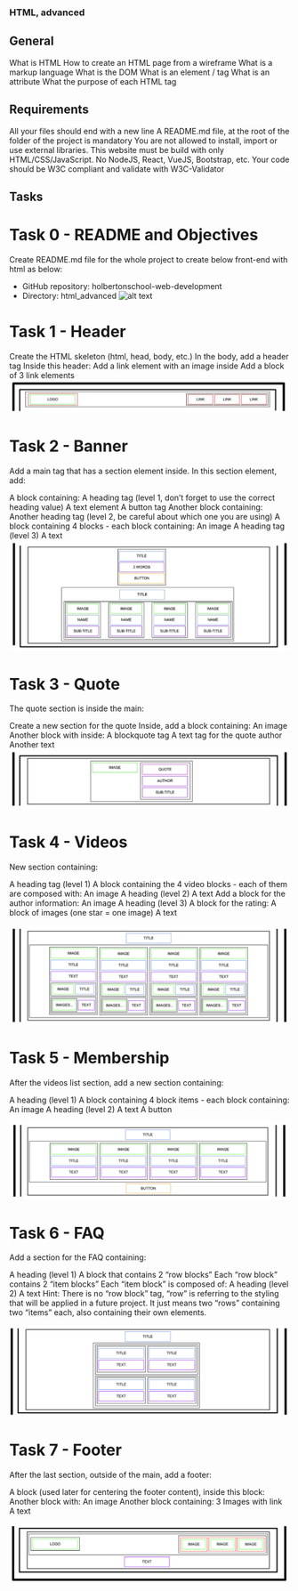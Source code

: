 ### HTML, advanced

## General

What is HTML
How to create an HTML page from a wireframe
What is a markup language
What is the DOM
What is an element / tag
What is an attribute
What the purpose of each HTML tag

## Requirements

All your files should end with a new line
A README.md file, at the root of the folder of the project is mandatory
You are not allowed to install, import or use external libraries. This website must be build with only HTML/CSS/JavaScript. No NodeJS, React, VueJS, Bootstrap, etc.
Your code should be W3C compliant and validate with W3C-Validator

## Tasks

# Task 0 - README and Objectives

Create README.md file for the whole project to create below front-end with html as below:

- GitHub repository: holbertonschool-web-development
- Directory: html_advanced
  ![alt text](image/page.png)

# Task 1 - Header

Create the HTML skeleton (html, head, body, etc.)
In the body, add a header tag
Inside this header:
Add a link element with an image inside
Add a block of 3 link elements
![alt text](image/Header.png)

# Task 2 - Banner

Add a main tag that has a section element inside.
In this section element, add:

A block containing:
A heading tag (level 1, don’t forget to use the correct heading value)
A text element
A button tag
Another block containing:
Another heading tag (level 2, be careful about which one you are using)
A block containing 4 blocks - each block containing:
An image
A heading tag (level 3)
A text
![alt text](image/Banner.png)

# Task 3 - Quote

The quote section is inside the main:

Create a new section for the quote
Inside, add a block containing:
An image
Another block with inside:
A blockquote tag
A text tag for the quote author
Another text
![alt text](image/Quote.png)

# Task 4 - Videos

New section containing:

A heading tag (level 1)
A block containing the 4 video blocks - each of them are composed with:
An image
A heading (level 2)
A text
Add a block for the author information:
An image
A heading (level 3)
A block for the rating:
A block of images (one star = one image)
A text

![alt text](image/Videos.png)

# Task 5 - Membership

After the videos list section, add a new section containing:

A heading (level 1)
A block containing 4 block items - each block containing:
An image
A heading (level 2)
A text
A button

![alt text](image/Membership.png)

# Task 6 - FAQ

Add a section for the FAQ containing:

A heading (level 1)
A block that contains 2 “row blocks”
Each “row block” contains 2 “item blocks”
Each “item block” is composed of:
A heading (level 2)
A text
Hint: There is no “row block” tag, “row” is referring to the styling that will be applied in a future project. It just means two “rows” containing two “items” each, also containing their own elements.

![alt text](image/FAQ.png)

# Task 7 - Footer

After the last section, outside of the main, add a footer:

A block (used later for centering the footer content), inside this block:
Another block with:
An image
Another block containing:
3 Images with link
A text

![alt text](image/Footer.png)